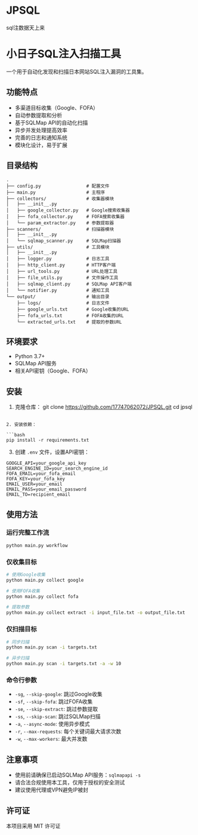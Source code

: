 # JPSQL
sql注数据天上来

# 小日子SQL注入扫描工具

一个用于自动化发现和扫描日本网站SQL注入漏洞的工具集。

## 功能特点

- 多渠道目标收集（Google、FOFA）
- 自动参数提取和分析
- 基于SQLMap API的自动化扫描
- 异步并发处理提高效率
- 完善的日志和通知系统
- 模块化设计，易于扩展

## 目录结构

```
.
├── config.py                 # 配置文件
├── main.py                   # 主程序
├── collectors/               # 收集器模块
│   ├── __init__.py
│   ├── google_collector.py   # Google搜索收集器
│   ├── fofa_collector.py     # FOFA搜索收集器
│   └── param_extractor.py    # 参数提取器
├── scanners/                 # 扫描器模块
│   ├── __init__.py
│   └── sqlmap_scanner.py     # SQLMap扫描器
├── utils/                    # 工具模块
│   ├── __init__.py
│   ├── logger.py             # 日志工具
│   ├── http_client.py        # HTTP客户端
│   ├── url_tools.py          # URL处理工具
│   ├── file_utils.py         # 文件操作工具
│   ├── sqlmap_client.py      # SQLMap API客户端
│   └── notifier.py           # 通知工具
└── output/                   # 输出目录
    ├── logs/                 # 日志文件
    ├── google_urls.txt       # Google收集的URL
    ├── fofa_urls.txt         # FOFA收集的URL
    └── extracted_urls.txt    # 提取的参数URL
```

## 环境要求

- Python 3.7+
- SQLMap API服务
- 相关API密钥（Google、FOFA）

## 安装

1. 克隆仓库：
git clone https://github.com/17747062072/JPSQL.git
cd jpsql
```

2. 安装依赖：

```bash
pip install -r requirements.txt
```

3. 创建 `.env` 文件，设置API密钥：

```
GOOGLE_API=your_google_api_key
SEARCH_ENGINE_ID=your_search_engine_id
FOFA_EMAIL=your_fofa_email
FOFA_KEY=your_fofa_key
EMAIL_USER=your_email
EMAIL_PASS=your_email_password
EMAIL_TO=recipient_email
```

## 使用方法

### 运行完整工作流

```bash
python main.py workflow
```

### 仅收集目标

```bash
# 使用Google收集
python main.py collect google

# 使用FOFA收集
python main.py collect fofa

# 提取参数
python main.py collect extract -i input_file.txt -o output_file.txt
```

### 仅扫描目标

```bash
# 同步扫描
python main.py scan -i targets.txt

# 异步扫描
python main.py scan -i targets.txt -a -w 10
```

### 命令行参数

- `-sg`, `--skip-google`: 跳过Google收集
- `-sf`, `--skip-fofa`: 跳过FOFA收集
- `-se`, `--skip-extract`: 跳过参数提取
- `-ss`, `--skip-scan`: 跳过SQLMap扫描
- `-a`, `--async-mode`: 使用异步模式
- `-r`, `--max-requests`: 每个关键词最大请求次数
- `-w`, `--max-workers`: 最大并发数

## 注意事项

- 使用前请确保已启动SQLMap API服务：`sqlmapapi -s`
- 请合法合规使用本工具，仅用于授权的安全测试
- 建议使用代理或VPN避免IP被封

## 许可证

本项目采用 MIT 许可证

